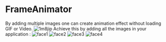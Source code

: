 # FrameAnimator
By adding multiple images one can create animation effect without loading GIF or Video.
![1m8jip](https://cloud.githubusercontent.com/assets/22793912/24405014/f2688448-13e0-11e7-8b24-31d945ca6479.gif)
 Achieve this by adding all the images in your application :
![face1](https://cloud.githubusercontent.com/assets/22793912/24405506/bb864d96-13e2-11e7-9142-d8dd0519ab4f.png)  ![face2](https://cloud.githubusercontent.com/assets/22793912/24405514/c3b2c4ea-13e2-11e7-81cd-d0d410c52451.png)    ![face3](https://cloud.githubusercontent.com/assets/22793912/24405519/c875112c-13e2-11e7-8de8-f04c7e295446.png)    ![face4](https://cloud.githubusercontent.com/assets/22793912/24405522/ceaccdd2-13e2-11e7-9c3c-8ca11c1bcea4.png)



